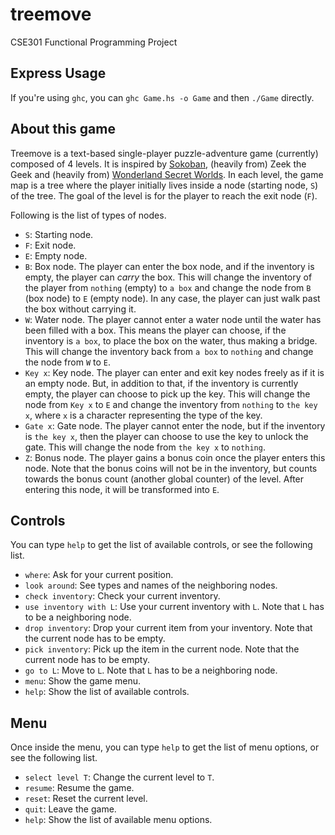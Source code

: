 # treemove

CSE301 Functional Programming Project

## Express Usage

If you're using `ghc`, you can `ghc Game.hs -o Game` and then `./Game` directly.

## About this game

Treemove is a text-based single-player puzzle-adventure game (currently) composed of 4 levels. It is inspired by [Sokoban](https://en.wikipedia.org/wiki/Sokoban), (heavily from) Zeek the Geek and (heavily from) [Wonderland Secret Worlds](https://www.midnightsynergy.com/secretworlds/). In each level, the game map is a tree where the player initially lives inside a node (starting node, `S`) of the tree. The goal of the level is for the player to reach the exit node (`F`).

Following is the list of types of nodes.

- `S`: Starting node.
- `F`: Exit node.
- `E`: Empty node.
- `B`: Box node. The player can enter the box node, and if the inventory is empty, the player can _carry_ the box. This will change the inventory of the player from `nothing` (empty) to `a box` and change the node from `B` (box node) to `E` (empty node). In any case, the player can just walk past the box without carrying it.
- `W`: Water node. The player cannot enter a water node until the water has been filled with a box. This means the player can choose, if the inventory is `a box`, to place the box on the water, thus making a bridge. This will change the inventory back from `a box` to `nothing` and change the node from `W` to `E`.
- `Key x`: Key node. The player can enter and exit key nodes freely as if it is an empty node. But, in addition to that, if the inventory is currently empty, the player can choose to pick up the key. This will change the node from `Key x` to `E` and change the inventory from `nothing` to `the key x`, where `x` is a character representing the type of the key.
- `Gate x`: Gate node. The player cannot enter the node, but if the inventory is `the key x`, then the player can choose to use the key to unlock the gate. This will change the node from `the key x` to `nothing`.
- `Z`: Bonus node. The player gains a bonus coin once the player enters this node. Note that the bonus coins will not be in the inventory, but counts towards the bonus count (another global counter) of the level. After entering this node, it will be transformed into `E`.

## Controls

You can type `help` to get the list of available controls, or see the following list.

- `where`: Ask for your current position.
- `look around`: See types and names of the neighboring nodes.
- `check inventory`: Check your current inventory.
- `use inventory with L`: Use your current inventory with `L`. Note that `L` has to be a neighboring node.
- `drop inventory`: Drop your current item from your inventory. Note that the current node has to be empty.
- `pick inventory`: Pick up the item in the current node. Note that the current node has to be empty.
- `go to L`: Move to `L`. Note that `L` has to be a neighboring node.
- `menu`: Show the game menu.
- `help`: Show the list of available controls.

## Menu

Once inside the menu, you can type `help` to get the list of menu options, or see the following list.

- `select level T`: Change the current level to `T`.
- `resume`: Resume the game.
- `reset`: Reset the current level.
- `quit`: Leave the game.
- `help`: Show the list of available menu options.
